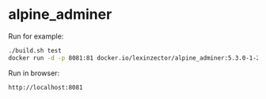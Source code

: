 # alpine_adminer

Run for example:

```bash
./build.sh test
docker run -d -p 8081:81 docker.io/lexinzector/alpine_adminer:5.3.0-1-20250612_210156
```

Run in browser:

```
http://localhost:8081
```
